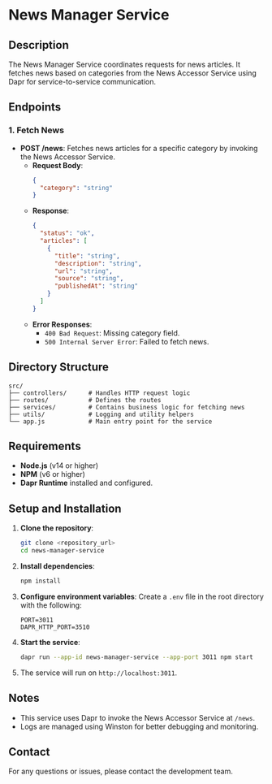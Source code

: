 # News Manager Service

## Description
The News Manager Service coordinates requests for news articles. It fetches news based on categories from the News Accessor Service using Dapr for service-to-service communication.

## Endpoints
### 1. Fetch News
- **POST /news**: Fetches news articles for a specific category by invoking the News Accessor Service.
  - **Request Body**:
    ```json
    {
      "category": "string"
    }
    ```
  - **Response**:
    ```json
    {
      "status": "ok",
      "articles": [
        {
          "title": "string",
          "description": "string",
          "url": "string",
          "source": "string",
          "publishedAt": "string"
        }
      ]
    }
    ```
  - **Error Responses**:
    - `400 Bad Request`: Missing category field.
    - `500 Internal Server Error`: Failed to fetch news.

## Directory Structure
```
src/
├── controllers/      # Handles HTTP request logic
├── routes/           # Defines the routes
├── services/         # Contains business logic for fetching news
├── utils/            # Logging and utility helpers
└── app.js            # Main entry point for the service
```

## Requirements
- **Node.js** (v14 or higher)
- **NPM** (v6 or higher)
- **Dapr Runtime** installed and configured.

## Setup and Installation
1. **Clone the repository**:
   ```bash
   git clone <repository_url>
   cd news-manager-service
   ```

2. **Install dependencies**:
   ```bash
   npm install
   ```

3. **Configure environment variables**:
   Create a `.env` file in the root directory with the following:
   ```
   PORT=3011
   DAPR_HTTP_PORT=3510
   ```

4. **Start the service**:
   ```bash
   dapr run --app-id news-manager-service --app-port 3011 npm start
   ```

5. The service will run on `http://localhost:3011`.

## Notes
- This service uses Dapr to invoke the News Accessor Service at `/news`.
- Logs are managed using Winston for better debugging and monitoring.

## Contact
For any questions or issues, please contact the development team.